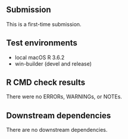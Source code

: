 ## Submission
This is a first-time submission.

## Test environments
* local macOS R 3.6.2
* win-builder (devel and release)

## R CMD check results
There were no ERRORs, WARNINGs, or NOTEs.

## Downstream dependencies
There are no downstream dependencies.